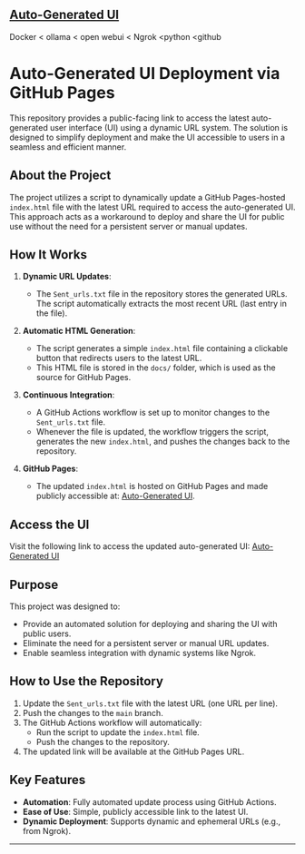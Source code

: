 [Auto-Generated UI](https://unaveragetech.github.io/Ngrok_url_display/)
---
Docker < ollama < open webui < Ngrok <python <github 

# Auto-Generated UI Deployment via GitHub Pages

This repository provides a public-facing link to access the latest auto-generated user interface (UI) using a dynamic URL system. The solution is designed to simplify deployment and make the UI accessible to users in a seamless and efficient manner.

## About the Project

The project utilizes a script to dynamically update a GitHub Pages-hosted `index.html` file with the latest URL required to access the auto-generated UI. This approach acts as a workaround to deploy and share the UI for public use without the need for a persistent server or manual updates.

## How It Works

1. **Dynamic URL Updates**:
   - The `Sent_urls.txt` file in the repository stores the generated URLs. The script automatically extracts the most recent URL (last entry in the file).

2. **Automatic HTML Generation**:
   - The script generates a simple `index.html` file containing a clickable button that redirects users to the latest URL.
   - This HTML file is stored in the `docs/` folder, which is used as the source for GitHub Pages.

3. **Continuous Integration**:
   - A GitHub Actions workflow is set up to monitor changes to the `Sent_urls.txt` file.
   - Whenever the file is updated, the workflow triggers the script, generates the new `index.html`, and pushes the changes back to the repository.

4. **GitHub Pages**:
   - The updated `index.html` is hosted on GitHub Pages and made publicly accessible at:
     [Auto-Generated UI](https://unaveragetech.github.io/Ngrok_url_display/).

## Access the UI

Visit the following link to access the updated auto-generated UI:
[Auto-Generated UI](https://unaveragetech.github.io/Ngrok_url_display/)

## Purpose

This project was designed to:
- Provide an automated solution for deploying and sharing the UI with public users.
- Eliminate the need for a persistent server or manual URL updates.
- Enable seamless integration with dynamic systems like Ngrok.

## How to Use the Repository

1. Update the `Sent_urls.txt` file with the latest URL (one URL per line).
2. Push the changes to the `main` branch.
3. The GitHub Actions workflow will automatically:
   - Run the script to update the `index.html` file.
   - Push the changes to the repository.
4. The updated link will be available at the GitHub Pages URL.

## Key Features

- **Automation**: Fully automated update process using GitHub Actions.
- **Ease of Use**: Simple, publicly accessible link to the latest UI.
- **Dynamic Deployment**: Supports dynamic and ephemeral URLs (e.g., from Ngrok).

---

